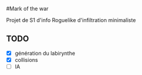 #Mark of the war

Projet de S1 d'info
Roguelike d'infiltration minimaliste

TODO
----

- [x] génération du labirynthe
- [x] collisions
- [ ] IA

